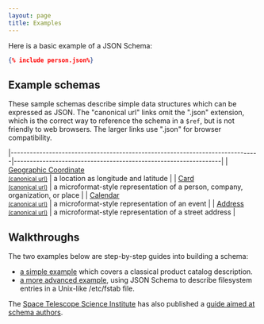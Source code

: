 ```yaml
---
layout: page
title: Examples
---
```


Here is a basic example of a JSON Schema:

```json
{% include person.json%}
```

Example schemas
---------------

These sample schemas describe simple data structures which can be expressed as JSON.  The "canonical url" links omit the ".json" extension, which is the correct
way to reference the schema in a ``$ref``, but is not friendly to web browsers.
The larger links use ".json" for browser compatibility.

|------------------------------------------------------------------------------|-----------------------------------------------------------------|
| [Geographic Coordinate](geo.json) <br> [<small>(canonical url)</small>](geo) | a location as longitude and latitude                            |
| [Card](card.json) <br> [<small>(canonical url)</small>](card)                | a microformat-style representation of a person, company, organization, or place |
| [Calendar](cal.json) <br> [<small>(canonical url)</small>](cal)              | a microformat-style representation of an event                  |
| [Address](addr.json) <br> [<small>(canonical url)</small>](addr)             | a microformat-style representation of a street address          |

Walkthroughs
------------

The two examples below are step-by-step guides into building a schema:

-   [a simple example](example1.md) which covers a classical product catalog description.
-   [a more advanced example](example2.md), using JSON Schema to describe filesystem entries in a Unix-like /etc/fstab file.

The [Space Telescope Science Institute](http://www.stsci.edu/) has also published a [guide aimed at schema authors](http://spacetelescope.github.io/understanding-json-schema/).
